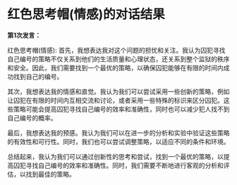 # 红色思考帽(情感)的对话结果

**第1次发言：**

红色思考帽(情感): 首先，我想表达我对这个问题的担忧和关注。我认为囚犯寻找自己编号的策略不仅关系到他们的生活质量和心理状态，还关系到整个监狱的秩序和安全。因此，我们需要找到一个最优的策略，以确保囚犯能够在有限的时间内成功找到自己的编号。

其次，我想表达我的情感和直觉。我认为我们可以尝试采用一些创新的策略，例如让囚犯在有限的时间内互相交流和讨论，或者采用一些特殊的标识来区分囚犯。这些策略可能会提高囚犯寻找自己编号的效率和准确性，同时也可以减少犯人找不到自己编号的概率。

最后，我想表达我的预感。我认为我们可以在进一步的分析和实验中验证这些策略的有效性和可行性。同时，我们也可以尝试调整策略，以适应不同的条件和环境。

总结起来，我认为我们可以通过创新性的思考和尝试，找到一个最优的策略，以提高囚犯寻找自己编号的效率和准确性。同时，我们需要不断地进行客观的分析和评估，以找到最佳的策略。

